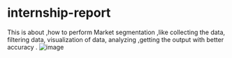 # internship-report
This is about ,how to perform Market segmentation ,like collecting the data, filtering data, visualization of data, analyzing ,getting the output with better accuracy .
![image](https://github.com/tejaVasam/internship-report/assets/146737857/b45e48c1-5232-481c-b8a8-a80a21298c84)


